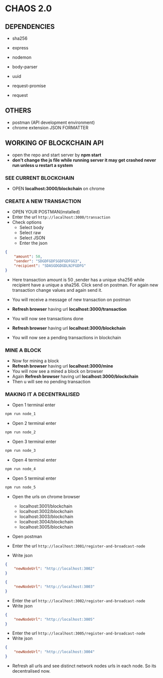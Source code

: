 # CHAOS 2.0

## DEPENDENCIES

* sha256
* express
* nodemon
* body-parser
* uuid

* request-promise
* request

## OTHERS

* postman (API development environment)
* chrome extension JSON FORMATTER

## WORKING OF BLOCKCHAIN API

* open the repo and start server by **npm start**
* **don't change the js file while running server it may get crashed never run unless u restart a system**

### SEE CURRENT BLOCKCHAIN

* OPEN **localhost:3000/blockchain** on chrome

### CREATE A NEW TRANSACTION

* OPEN YOUR POSTMAN(installed)
* Enter the url ```http://localhost:3000/transaction```
* Check options
  * Select body
  * Select raw
  * Select JSON
  * Enter the json

```json
{
    "amount": 50,
    "sender": "SDGDFGDFSGDFGDFGG3",
    "recipient": "SDASGDGDGDLNJFGDFG"
}
```

* Here transaction amount is 50 ,sender has a unique sha256 while recipient have a unique a sha256. Click send on postman. For again new transaction change values and again send it.
* You will receive a message of new transaction on postman

* **Refresh browser** having url **localhost:3000/transaction**
* You will now see transactions done
* **Refresh browser** having url **localhost:3000/blockchain**
* You will now see a pending transactions in blockchain

### MINE A BLOCK

* Now for mining a block
* **Refresh browser** having url **localhost:3000/mine**
* You will now see a mined a block on browser
* Again **Refresh browser** having url **localhost:3000/blockchain**
* Then u will see no pending transaction

### MAKING IT A DECENTRALISED

* Open 1 terminal enter

```bash
npm run node_1
```

* Open 2 terminal enter

```bash
npm run node_2
```

* Open 3 terminal enter

```bash
npm run node_3
```

* Open 4 terminal enter

```bash
npm run node_4
```

* Open 5 terminal enter

```bash
npm run node_5
```

* Open the urls on chrome browser
  * localhost:3001/blockchain
  * localhost:3002/blockchain
  * localhost:3003/blockchain
  * localhost:3004/blockchain
  * localhost:3005/blockchain

* Open postman
* Enter the url ```http://localhost:3001/register-and-broadcast-node```
* Write json

```json
{
    "newNodeUrl": "http://localhost:3002"
}
```

```json
{
    "newNodeUrl": "http://localhost:3003"
}
```

* Enter the url ```http://localhost:3002/register-and-broadcast-node```
* Write json

```json
{
    "newNodeUrl": "http://localhost:3005"
}
```

* Enter the url ```http://localhost:3005/register-and-broadcast-node```
* Write json

```json
{
    "newNodeUrl": "http://localhost:3004"
}
```

* Refresh all urls and see distinct network nodes urls in each node. So its decentralised now.